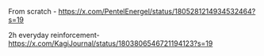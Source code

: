 From scratch - https://x.com/PentelEnergel/status/1805281214934532464?s=19

2h everyday reinforcement- https://x.com/KagiJournal/status/1803806546721194123?s=19